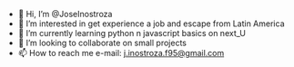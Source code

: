 - 👋 Hi, I’m @JoseInostroza
- 👀 I’m interested in get experience  a job and escape from Latin America
- 🌱 I’m currently learning python n javascript basics on next_U
- 💞️ I’m looking to collaborate on small projects 
- 📫 How to reach me e-mail: j.inostroza.f95@gmail.com 

<!---
JoseInostroza/JoseInostroza is a ✨ special ✨ repository because its `README.md` (this file) appears on your GitHub profile.
You can click the Preview link to take a look at your changes.
--->
